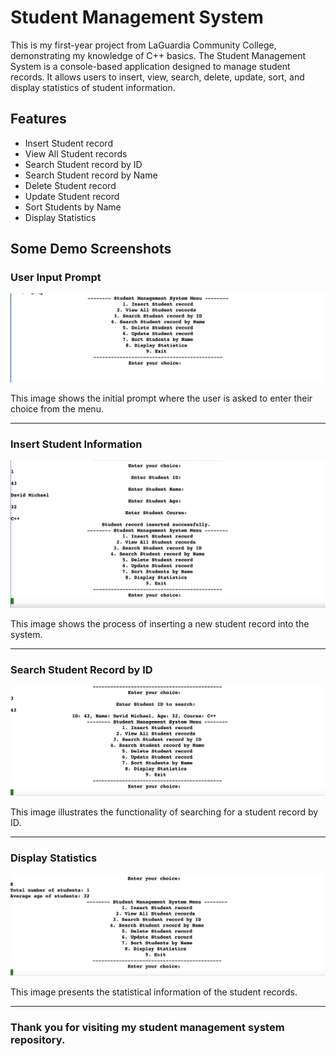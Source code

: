 # Student Management System

This is my first-year project from LaGuardia Community College, demonstrating my knowledge of C++ basics. The Student Management System is a console-based application designed to manage student records. It allows users to insert, view, search, delete, update, sort, and display statistics of student information.

## Features

- Insert Student record
- View All Student records
- Search Student record by ID
- Search Student record by Name
- Delete Student record
- Update Student record
- Sort Students by Name
- Display Statistics

## Some Demo Screenshots

### User Input Prompt

![User Input Prompt](./images/entry.png)

This image shows the initial prompt where the user is asked to enter their choice from the menu.

----

### Insert Student Information

![Insert Student Information](./images/insert.png)

This image shows the process of inserting a new student record into the system.

----

### Search Student Record by ID

![Search Student Record by ID](./images/search.png)

This image illustrates the functionality of searching for a student record by ID.

----

### Display Statistics

![Display Statistics](./images/statistics.png)

This image presents the statistical information of the student records.

----

###  Thank you for visiting my student management system repository.

